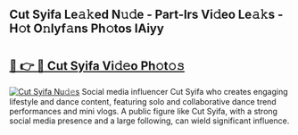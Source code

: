 ## Cut Syifa Le𝚊𝚔ed N𝚞𝚍e - Part-lrs Vi𝚍eo Le𝚊𝚔s - H𝚘t O𝚗lyf𝚊ns Ph𝚘tos IAiyy

# <h2><a href="http://hf5wvt.feru.top/?c=Cut+Syifa">🔗 👉 🔴 Cut Syifa Vi𝚍𝚎o Ph𝚘t𝚘𝚜</a></h2>

[![Cut Syifa Nu𝚍𝚎s](https://i.imgur.com/0TWrTi3.gif)](http://hf5wvt.feru.top/?c=Cut+Syifa)
Social media influencer Cut Syifa who creates engaging lifestyle and dance content, featuring solo and collaborative dance trend performances and mini vlogs. A public figure like Cut Syifa, with a strong social media presence and a large following, can wield significant influence. 
